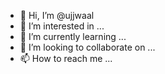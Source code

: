 - 👋 Hi, I’m @ujjwaal
- 👀 I’m interested in ...
- 🌱 I’m currently learning ...
- 💞️ I’m looking to collaborate on ...
- 📫 How to reach me ...

<!---
ujjwaal/ujjwaal is a ✨ special ✨ repository because its `README.md` (this file) appears on your GitHub profile.
You can click the Preview link to take a look at your changes.
--->
